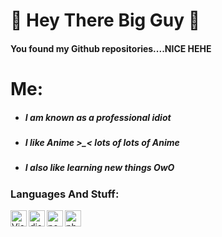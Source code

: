 #  **🎉 Hey There Big Guy 🎉**

#### You found my Github repositories....NICE HEHE

#

# Me:

  - ##### I am known as a professional idiot
  - ##### I like Anime >_< lots of lots of Anime
  - ##### I also like learning new things *OwO*


### Languages And Stuff:
<img align="left" alt="Visual Studio Code" width="26px" src="https://i.imgur.com/LwSdAlE.png" />
<img align="left" alt="discord.js" width="26px" src="https://i.imgur.com/SI1DZf3.png" />
<img align="left" alt="node.js" width="26px" src="https://i.imgur.com/tYLFZBh.png" /> <img align="left" alt="photoshop" width="26px" src="https://i.imgur.com/OC1RcS5.jpg" /> <br />
